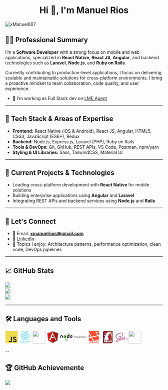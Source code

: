 <h1 align="center">Hi 👋, I'm Manuel Rios</h1>

<p align="left"> <img src="https://komarev.com/ghpvc/?username=xManuel007&label=Profile%20views&color=0e75b6&style=flat" alt="xManuel007" /> </p>

## 👨‍💻 Professional Summary
I’m a **Software Developer** with a strong focus on mobile and web applications, specialized in **React Native**, **React JS**, **Angular**, and backend technologies such as **Laravel**, **Node.js**, and **Ruby on Rails**.

Currently contributing to production-level applications, I focus on delivering scalable and maintainable solutions for cross-platform environments. I bring a proactive mindset to team collaboration, code quality, and user experience.


- 🔭 I’m working as Full Stack dev on [LME Agent](http://www.logisticamultimodal.com/)

---

## 🔧 Tech Stack & Areas of Expertise
- **Frontend:** React Native (iOS & Android), React JS, Angular, HTML5, CSS3, JavaScript (ES6+), Redux
- **Backend:** Node.js, Express.js, Laravel (PHP), Ruby on Rails
- **Tools & DevOps:** Git, GitHub, REST APIs, VS Code, Postman, npm/yarn
- **Styling & UI Libraries:** Sass, TailwindCSS, Material UI

---
## 🚀 Current Projects & Technologies
- Leading cross-platform development with **React Native** for mobile solutions
- Building enterprise applications using **Angular** and **Laravel**
- Integrating REST APIs and backend services using **Node.js** and **Rails**

---

## 💬 Let's Connect
- 📧 Email: **xmanuelrios@gmail.com**  
- 🔗 [LinkedIn](https://www.linkedin.com/in/manuelerm/)  
- 🧠 Topics I enjoy: Architecture patterns, performance optimization, clean code, DevOps pipelines

---

## 📈 GitHub Stats
![](https://github-readme-stats.vercel.app/api?username=xManuel007&theme=dark&hide_border=false&include_all_commits=true&count_private=true)<br/>
![](https://github-readme-streak-stats.herokuapp.com/?user=xManuel007&theme=dark&hide_border=false)<br/>
![](https://github-readme-stats.vercel.app/api/top-langs/?username=xManuel007&theme=dark&hide_border=false&layout=compact)

---

## 🛠 Languages and Tools
<p align="left">
  <a href="https://developer.mozilla.org/en-US/docs/Web/JavaScript" target="_blank"><img src="https://raw.githubusercontent.com/devicons/devicon/master/icons/javascript/javascript-original.svg" width="40" height="40"/></a>
  <a href="https://reactjs.org/" target="_blank"><img src="https://raw.githubusercontent.com/devicons/devicon/master/icons/react/react-original-wordmark.svg" width="40" height="40"/></a>
  <a href="https://reactnative.dev/" target="_blank"><img src="https://reactnative.dev/img/header_logo.svg" width="40" height="40"/></a>
  <a href="https://angular.io/" target="_blank"><img src="https://raw.githubusercontent.com/devicons/devicon/master/icons/angularjs/angularjs-original.svg" width="40" height="40"/></a>
  <a href="https://nodejs.org/" target="_blank"><img src="https://raw.githubusercontent.com/devicons/devicon/master/icons/nodejs/nodejs-original-wordmark.svg" width="40" height="40"/></a>
  <a href="https://expressjs.com" target="_blank"><img src="https://raw.githubusercontent.com/devicons/devicon/master/icons/express/express-original-wordmark.svg" width="40" height="40"/></a>
  <a href="https://laravel.com" target="_blank"><img src="https://raw.githubusercontent.com/devicons/devicon/master/icons/laravel/laravel-plain-wordmark.svg" width="40" height="40"/></a>
  <a href="https://rubyonrails.org" target="_blank"><img src="https://raw.githubusercontent.com/devicons/devicon/master/icons/rails/rails-original-wordmark.svg" width="40" height="40"/></a>
  <a href="https://sass-lang.com" target="_blank"><img src="https://raw.githubusercontent.com/devicons/devicon/master/icons/sass/sass-original.svg" width="40" height="40"/></a>
  <a href="https://git-scm.com/" target="_blank"><img src="https://www.vectorlogo.zone/logos/git-scm/git-scm-icon.svg" width="40" height="40"/></a>
</p>

--

## 🏆 GitHub Achievemente
![](https://github-profile-trophy.vercel.app/?username=xManuel007&theme=radical&no-frame=false&no-bg=false&margin-w=4)
